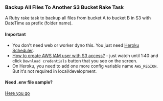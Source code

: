 ### Backup All Files To Another S3 Bucket Rake Task

A Ruby rake task to backup all files from bucket A to bucket B in S3 with DateTime as prefix (folder name).

#### Important

- You don't need web or worker dyno this. You just need [Heroku Scheduler](https://devcenter.heroku.com/articles/scheduler).
- [How to create AWS IAM user with S3 access?](https://www.youtube.com/watch?v=p4ZkTtjnWgM) - just watch until 1:40 and click `Download credentials` button that you see on the screen.
- On Heroku, you need to add one more config variable name `AWS_REGION`. But it's not required in local/development.

#### Need .env file sample?

[Here you go](https://gist.github.com/anonymous/01d1ef27afb5c53be89bbf5b254d9fb3)
